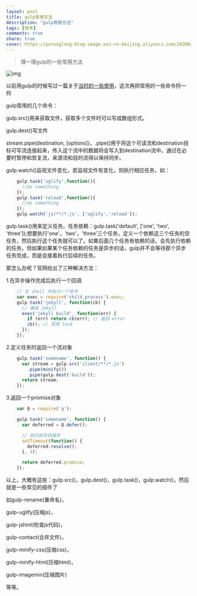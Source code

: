 ```yaml
---
layout: post
title: gulp常用方法
description: "gulp常用方法"
tags: [技术]
comments: true
share: true
cover: https://puronglong-blog-image.oss-cn-beijing.aliyuncs.com/20200420165843.png
---
```


> 理一理gulp的一些常用方法

<!-- more -->

![img](http://7vznhl.com1.z0.glb.clouddn.com/2015-9-3-01QQ20150912-1@2x.png)

以前用gulp的时候写过一篇关于[当时的一些使用](http://www.puronglong.com/#/blog/post/2015-9-3-gulp.md)，这次再把常用的一些命令捋一捋

gulp常用的几个命令：

gulp.src()用来获取文件，获取多个文件时可以写成数组形式。

gulp.dest()写文件

stream.pipe(destination, [options])，.pipe()用于将这个可读流和destination目标可写流连接起来，传入这个流中的数据将会写入到destination流中。通过在必要时暂停和恢复流，来源流和目的流得以保持同步。

gulp.watch()监视文件变化，若监视文件有变化，则执行相应任务，如：

```js
	gulp.task('uglify',function(){
	  //do something
	});
	gulp.task('reload',function(){
	  //do something
	});
	gulp.watch('js/**/*.js', ['uglify','reload']);
```

gulp.task()用来定义任务。任务依赖：gulp.task('default', ['one', 'two', 'three']);想要执行'one'，'two'，'three'三个任务，定义一个依赖这三个任务的空任务，然后执行这个任务就可以了。如果后面几个任务有依赖的话，会先执行依赖的任务，但如果如果某个任务依赖的任务是异步的话，gulp并不会等待那个异步任务完成，而是会接着执行后续的任务。

那怎么办呢？官网给出了三种解决方法：

1.在异步操作完成后执行一个回调

```js
	// 在 shell 中执行一个命令
	var exec = require('child_process').exec;
	gulp.task('jekyll', function(cb) {
	  // 编译 Jekyll
	  exec('jekyll build', function(err) {
	    if (err) return cb(err); // 返回 error
	    cb(); // 完成 task
	  });
	});
```

2.定义任务时返回一个流对象

```js
	gulp.task('somename', function() {
	  var stream = gulp.src('client/**/*.js')
	    .pipe(minify())
	    .pipe(gulp.dest('build'));
	  return stream;
	});
```

3.返回一个promise对象

```js
	var Q = require('q');

	gulp.task('somename', function() {
	  var deferred = Q.defer();

	  // 执行异步的操作
	  setTimeout(function() {
	    deferred.resolve();
	  }, 1);

	  return deferred.promise;
	});
```

以上，大概有这些：gulp.src()，gulp.dest()，gulp.task()，gulp.watch()，然后就是一些常见的插件了

如gulp-rename(重命名)，

gulp-uglify(压缩js)，

gulp-jshint(检查js代码)，

gulp-contact(合并文件)，

gulp-minify-css(压缩css)，

gulp-minify-html(压缩html)，

gulp-imagemin(压缩图片)

等等。